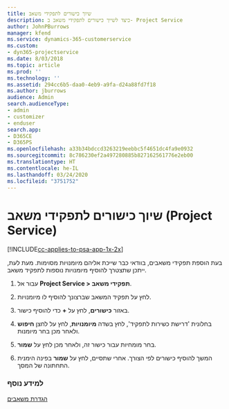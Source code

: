 ```yaml
---
title: שיוך כישורים לתפקידי משאב
description: כיצד לשייך כישורים לתפקידי משאב ב- Project Service
author: JohnPBurrows
manager: kfend
ms.service: dynamics-365-customerservice
ms.custom:
- dyn365-projectservice
ms.date: 8/03/2018
ms.topic: article
ms.prod: ''
ms.technology: ''
ms.assetid: 294cc6b5-daa0-4eb9-a9fa-d24a88fd7f18
ms.author: jburrows
audience: Admin
search.audienceType:
- admin
- customizer
- enduser
search.app:
- D365CE
- D365PS
ms.openlocfilehash: a33b34bdccd3263219eebbc5f4651dc4fa9e0932
ms.sourcegitcommit: 8c786230ef2a497280885b827162561776e2eb00
ms.translationtype: HT
ms.contentlocale: he-IL
ms.lasthandoff: 03/24/2020
ms.locfileid: "3751752"
---
```

# <a name="associate-skills-with-resource-roles-project-service"></a>שיוך כישורים לתפקידי משאב (Project Service)

[!INCLUDE[cc-applies-to-psa-app-1x-2x](../includes/cc-applies-to-psa-app-1x-2x.md)]

בעת הוספת תפקידי משאבים, בוודאי כבר שייכת אליהם מיומנויות מסוימות. מעת לעת, ייתכן שתצטרך להוסיף מיומנויות נוספות לתפקיד משאב.  
  
1.  עבור אל **Project Service > תפקידי משאב**.  
  
2.  לחץ על תפקיד המשאב שברצונך להוסיף לו מיומנויות.  
  
3.  באזור **כישורים**, לחץ על **+** כדי להוסיף כישור.  
  
4.  בחלונית 'דרישת כשירות לתפקיד‬', לחץ בשדה **מיומנויות**, לחץ על לחצן **חיפוש** ולאחר מכן בחר מיומנות.  
  
5.  בחר מומחיות עבור כישור זה, ולאחר מכן לחץ על **שמור**.  
  
6.  המשך להוסיף כישורים לפי הצורך. אחרי שתסיים, לחץ על **שמור** בפינה הימנית התחתונה של המסך.  
  
### <a name="see-also"></a>למידע נוסף  
 [הגדרת משאבים](../project-service/set-up-resources.md)
